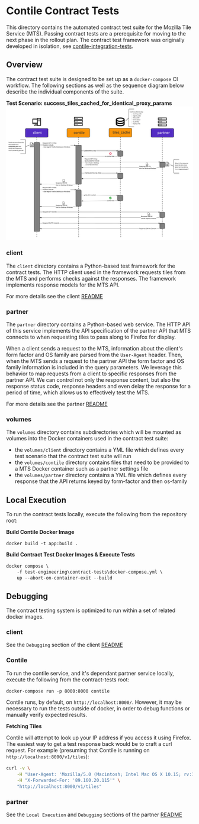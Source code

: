 # Contile Contract Tests

This directory contains the automated contract test suite for the Mozilla Tile 
Service (MTS). Passing contract tests are a prerequisite for moving to the next 
phase in the rollout plan. The contract test framework was originally developed 
in isolation, see [contile-integration-tests][contract-test-repo].

## Overview

The contract test suite is designed to be set up as a `docker-compose` CI
workflow. The following sections as well as the sequence diagram below describe 
the individual components of the suite.

**Test Scenario: success_tiles_cached_for_identical_proxy_params** 
![Sequence diagram of the integration tests][sequence_diagram]

### client

The `client` directory contains a Python-based test framework for the
contract tests. The HTTP client used in the framework requests tiles from the
MTS and performs checks against the responses. The framework implements response
models for the MTS API.

For more details see the client [README][client_readme]

### partner

The `partner` directory contains a Python-based web service. The HTTP API of
this service implements the API specification of the partner API that MTS
connects to when requesting tiles to pass along to Firefox for display.

When a client sends a request to the MTS, information about the client's form
factor and OS family are parsed from the `User-Agent` header. Then, when the MTS
sends a request to the partner API the form factor and OS family information is
included in the query parameters. We leverage this behavior to map requests from
a client to specific responses from the partner API. We can control not only the
response content, but also the response status code, response headers and even
delay the response for a period of time, which allows us to effectively test the
MTS.

For more details see the partner [README][partner_readme]

### volumes

The `volumes` directory contains subdirectories which will be mounted as
volumes into the Docker containers used in the contract test suite:

- the `volumes/client` directory contains a YML file which defines every test
scenario that the contract test suite will run
- the `volumes/contile` directory contains files that need to be provided to a
MTS Docker container such as a partner settings file
- the `volumes/partner` directory contains a YML file which defines every
response that the API returns keyed by form-factor and then os-family


## Local Execution

To run the contract tests locally, execute the following from the repository root:

**Build Contile Docker Image**
```shell
docker build -t app:build .
```

**Build Contract Test Docker Images & Execute Tests**
```shell
docker compose \
    -f test-engineering\contract-tests\docker-compose.yml \
    up --abort-on-container-exit --build
```

## Debugging

The contract testing system is optimized to run within a set of related docker images.

### client

See the `Debugging` section of the client [README][client_readme] 

### Contile

To run the contile service, and it's dependant partner service locally, execute the 
following from the contract-tests root:

```shell
docker-compose run -p 8000:8000 contile
```

Contile runs, by default, on `http://localhost:8000/`.
However, it may be necessary to run the tests outside of docker, in order to debug 
functions or manually verify expected results.

**Fetching Tiles**

Contile will attempt to look up your IP address if you access it using Firefox. 
The easiest way to get a test response back would be to craft a curl request. 
For example (presuming that Contile is running on `http://localhost:8000/v1/tiles`):

```sh
curl -v \
    -H "User-Agent: 'Mozilla/5.0 (Macintosh; Intel Mac OS X 10.15; rv:10.0) Gecko/20100101 Firefox/91.0'" \
    -H "X-Forwarded-For: '89.160.20.115'" \
    "http://localhost:8000/v1/tiles"
```

### partner

See the `Local Execution` and `Debugging` sections of the partner [README][partner_readme] 


[client_readme]: ./client/README.md
[contract-test-repo]: https://github.com/mozilla-services/contile-integration-tests
[partner_readme]: ./partner/README.md
[sequence_diagram]: sequence_diagram.png
